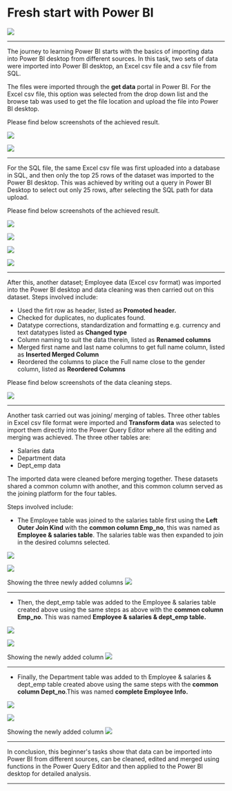 # Fresh start with Power BI

![](logo.png)

---
The journey to learning Power BI starts with the basics of importing data into Power BI desktop from different sources. In this task, two sets of data were imported into Power BI desktop, an Excel csv file and a csv file from SQL.

The files were imported through the **get data** portal in Power BI. For the Excel csv file, this option was selected from the drop down list and the browse tab was used to get the file location and upload the file into Power BI desktop.

Please find below screenshots of the achieved result.

![](A.png)

![](1.png)

---

For the SQL file, the same Excel csv file was first uploaded into a database in SQL, and then only the top 25 rows of the dataset was imported to the Power BI desktop. This was achieved by writing out a query in Power BI Desktop to select out only 25 rows, after selecting the SQL path for data upload.


Please find below screenshots of the achieved result.

![](2.png)

![](B.png)

![](sql.png)

![](3.png)

---

After this, another dataset; Employee data (Excel csv format) was imported into the Power BI desktop and data cleaning was then carried out on this dataset. Steps involved include:

- Used the firt row as header, listed as **Promoted header.**
- Checked for duplicates, no duplicates found.
- Datatype corrections, standardization and formatting e.g. currency and text datatypes listed as **Changed type**
- Column naming to suit the data therein, listed as **Renamed columns**
- Merged first name and last name columns to get full name column, listed as **Inserted Merged Column**
- Reordered the columns to place the Full name close to the gender column, listed as **Reordered Columns**
  

Please find below screenshots of the data cleaning steps.

![](4.png)

---


Another task carried out was joining/ merging of tables. Three other tables in Excel csv file format were imported and **Transform data**  was selected to import them directly into the Power Query Editor where all the editing and merging was achieved. The three other tables are:

- Salaries data 
- Department data
- Dept_emp data
  
The imported data were cleaned before merging together. These datasets shared a common column with another, and this common column served as the joining platform for the four tables. 

Steps involved include:

- The Employee table was joined to the salaries table first using the **Left Outer Join Kind** with the **common column Emp_no**, this was named as **Employee & salaries table**. The salaries table was then expanded to join in the desired columns selected.
  
![](e.png)

![](d.png)

Showing the three newly added columns
![](g.png)

---

- Then, the dept_emp table was added to the Employee & salaries table created above using the same steps as above with the **common column Emp_no**. This was named **Employee & salaries & dept_emp table.** 

![](h.png)

![](i.png)

Showing the newly added column
![](j.png)

---

- Finally, the Department table was added to th Employee & salaries & dept_emp table created above using the same steps with the **common column Dept_no**.This was named **complete Employee Info.** 

![](k.png)

![](l.png)

Showing the newly added column
![](m.png)

---

In conclusion, this beginner's tasks show that data can be imported into Power BI from different sources, can be cleaned, edited and merged using functions in the Power Query Editor and then applied to the Power BI desktop for detailed analysis.



---








